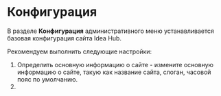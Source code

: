 # Конфигурация

В разделе **Конфигурация** административного меню устанавливается базовая конфигурация сайта Idea Hub. 

Рекомендуем выполнить следующие настройки:

1. Определить основную информацию о сайте - измените основную информацию о сайте, такую как название сайта, слоган, часовой пояс по умолчанию.
2. 
